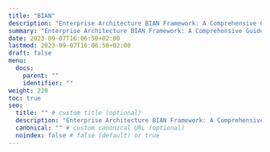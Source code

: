 ```yaml
---
title: "BIAN"
description: "Enterprise Architecture BIAN Framework: A Comprehensive Guide to Enterprise Architecture"
summary: "Enterprise Architecture BIAN Framework: A Comprehensive Guide to Enterprise Architecture"
date: 2023-09-07T16:06:50+02:00
lastmod: 2023-09-07T16:06:50+02:00
draft: false
menu:
  docs:
    parent: ""
    identifier: ""
weight: 220
toc: true
seo:
  title: "" # custom title (optional)
  description: "Enterprise Architecture BIAN Framework: A Comprehensive Guide to Enterprise Architecture" # custom description (recommended)
  canonical: "" # custom canonical URL (optional)
  noindex: false # false (default) or true
---
```

